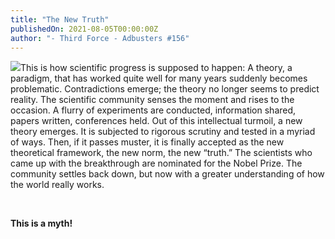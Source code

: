 ```yaml
---
title: "The New Truth"
publishedOn: 2021-08-05T00:00:00Z
author: "- Third Force - Adbusters #156"
---
```


![](/images/articles/610b16c65213a758b233186e_math_formula_theory_600x600_1.jpg)This is how scientific progress is supposed to happen: A theory, a paradigm, that has worked quite well for many years suddenly becomes problematic. Contradictions emerge; the theory no longer seems to predict reality. The scientific community senses the moment and rises to the occasion. A flurry of experiments are conducted, information shared, papers written, conferences held. Out of this intellectual turmoil, a new theory emerges. It is subjected to rigorous scrutiny and tested in a myriad of ways. Then, if it passes muster, it is finally accepted as the new theoretical framework, the new norm, the new “truth.” The scientists who came up with the breakthrough are nominated for the Nobel Prize. The community settles back down, but now with a greater understanding of how the world really works.

‍

**This is a myth!**

‍